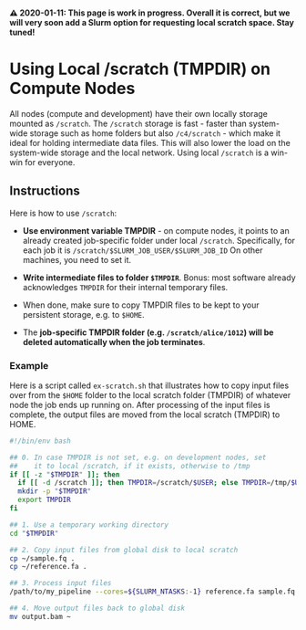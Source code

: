<div class="alert alert-warning" role="alert" style="margin-top: 3ex">
<strong><span>⚠️</span> 2020-01-11: This page is work in progress.  Overall it is correct, but we will very soon add a Slurm option for requesting local scratch space. Stay tuned!</strong>
</div>

# Using Local /scratch (TMPDIR) on Compute Nodes

All nodes (compute and development) have their own locally storage mounted as `/scratch`.  The `/scratch` storage is fast - faster than system-wide storage such as home folders but also `/c4/scratch` - which make it ideal for holding intermediate data files.  This will also lower the load on the system-wide storage and the local network.  Using local `/scratch` is a win-win for everyone.

## Instructions

<!--<div class="alert alert-warning" role="alert">
2019-09-09: Currently <code>TMPDIR</code> is only set automatically for job scripts running on the compute nodes.  On development nodes, <code>TMPDIR</code> is <em>not</em> set - <strike>This is likely to change, but in the meanwhile,</strike> you need to set <code>TMPDIR</code> in your script in those cases when it is not set. See below for an example.
</div>-->

Here is how to use `/scratch`:

* **Use environment variable TMPDIR** - on compute nodes, it points to an already created job-specific folder under local `/scratch`. Specifically, for each job it is `/scratch/$SLURM_JOB_USER/$SLURM_JOB_ID`  On other machines, you need to set it.

* **Write intermediate files to folder `$TMPDIR`**.  Bonus: most software already acknowledges `TMPDIR` for their internal temporary files.

* When done, make sure to copy TMPDIR files to be kept to your persistent storage, e.g. to `$HOME`.

* The **job-specific TMPDIR folder (e.g. `/scratch/alice/1012`) will be deleted automatically when the job terminates**.

<!--* **Specify how much local scratch (TMPDIR) storage your job will need**.  Local storage is limited to [{{ site.data.specs.local_scratch_size_min }}-{{ site.data.specs.local_scratch_size_max }} TiB/node]({{ '/about/specs.html' | relative_url }}).  If your job will use up to 200 GiB of disk space, you can specify this resource as `-l scratch=200G` (in units of GiB) when submitting the job.  A node with 800 GiB of scratch space can support up to four `-l scratch=200G` jobs running at the same time.
-->

### Example

Here is a script called `ex-scratch.sh` that illustrates how to copy input files over from the `$HOME` folder to the local scratch folder (TMPDIR) of whatever node the job ends up running on.  After processing of the input files is complete, the output files are moved from the local scratch (TMPDIR) to HOME.

```sh
#!/bin/env bash

## 0. In case TMPDIR is not set, e.g. on development nodes, set
##    it to local /scratch, if it exists, otherwise to /tmp
if [[ -z "$TMPDIR" ]]; then
  if [[ -d /scratch ]]; then TMPDIR=/scratch/$USER; else TMPDIR=/tmp/$USER; fi
  mkdir -p "$TMPDIR"
  export TMPDIR
fi

## 1. Use a temporary working directory
cd "$TMPDIR"

## 2. Copy input files from global disk to local scratch
cp ~/sample.fq .
cp ~/reference.fa .

## 3. Process input files
/path/to/my_pipeline --cores=${SLURM_NTASKS:-1} reference.fa sample.fq > output.bam

## 4. Move output files back to global disk
mv output.bam ~
```

<!--
Assume that the total amount of local scratch you need for your input files and your output files and whatever intermediate files `my_pipeline` needs is 100 GiB, and assume that the process requires up to 8 GiB of RAM (=4 GiB per core) to complete.  Moreover, let's say you wish to run in parallel using two cores.  Then you should submit this job script as:
```sh
$ qsub -l scratch=100G -l mem_free=4G -pe smp 2 ex-scratch.sh
```


To understand the purpose of `qstat -j` at the end, see the [Job Summary]({{ '/scheduler/job-summary.html' | relative_url }}) page.
-->
